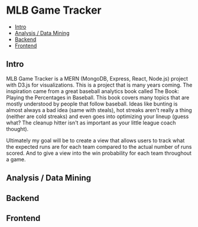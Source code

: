 # MLB Game Tracker

- [Intro](#intro)
- [Analysis / Data Mining](#analysis-data-mining)
- [Backend](#backend)
- [Frontend](#frontend)


## Intro

MLB Game Tracker is a MERN (MongoDB, Express, React, Node.js) project with D3.js for visualizations. This is a project that is many years coming. The inspiration came from a great baseball analytics book called The Book: Playing the Percentages in Baseball. This book covers many topics that are mostly understood by people that follow baseball. Ideas like bunting is almost always a bad idea (same with steals), hot streaks aren't really a thing (neither are cold streaks) and even goes into optimizing your lineup (guess what? The cleanup hitter isn't as important as your little league coach thought). 

Ultimately my goal will be to create a view that allows users to track what the expected runs are for each team compared to the actual number of runs scored. And to give a view into the win probability for each team throughout a game. 

## Analysis / Data Mining




## Backend


## Frontend


